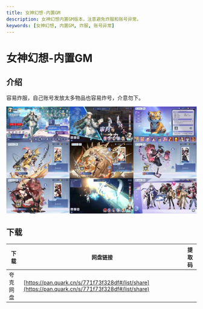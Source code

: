 ```yaml
---
title: 女神幻想-内置GM
description: 女神幻想内置GM版本，注意避免炸服和账号异常。
keywords: [女神幻想, 内置GM, 炸服, 账号异常]
---
```


# 女神幻想-内置GM

## 介绍
容易炸服，自己账号发放太多物品也容易炸号，介意勿下。

![女神幻想-内置GM](image.png)
## 下载
| 下载 | 网盘链接 | 提取码 |
| ---- | -------- | ------ |
| 夸克网盘 | [https://pan.quark.cn/s/771f73f328df#/list/share](https://pan.quark.cn/s/771f73f328df#/list/share) | |
